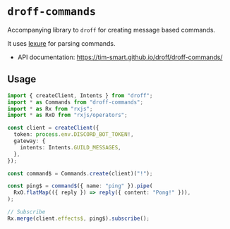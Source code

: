 # `droff-commands`

Accompanying library to `droff` for creating message based commands.

It uses [lexure](https://github.com/1Computer1/lexure) for parsing commands.

- API documentation: https://tim-smart.github.io/droff/droff-commands/

## Usage

```typescript
import { createClient, Intents } from "droff";
import * as Commands from "droff-commands";
import * as Rx from "rxjs";
import * as RxO from "rxjs/operators";

const client = createClient({
  token: process.env.DISCORD_BOT_TOKEN!,
  gateway: {
    intents: Intents.GUILD_MESSAGES,
  },
});

const command$ = Commands.create(client)("!");

const ping$ = command$({ name: "ping" }).pipe(
  RxO.flatMap(({ reply }) => reply({ content: "Pong!" })),
);

// Subscribe
Rx.merge(client.effects$, ping$).subscribe();
```
